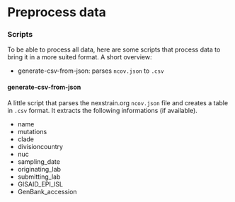 # Preprocess data

### Scripts
To be able to process all data, here are some scripts that process data to bring it in a more suited format. A short overview:

  * generate-csv-from-json: parses `ncov.json` to `.csv`

#### generate-csv-from-json
A little script that parses the nexstrain.org `ncov.json` file and creates a table in `.csv` format. It extracts the following informations (if available).

  * name
  * mutations
  * clade
  * divisioncountry
  * nuc
  * sampling_date
  * originating_lab
  * submitting_lab
  * GISAID_EPI_ISL
  * GenBank_accession